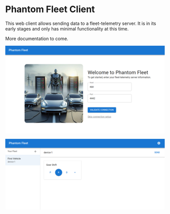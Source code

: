 # Phantom Fleet Client

This web client allows sending data to a fleet-telemetry server. It is in its early stages and only has minimal functionality at this time.

More documentation to come.

![](./.assets/configuration_page.png)

![](./.assets/vehicle_dashboard.png)
